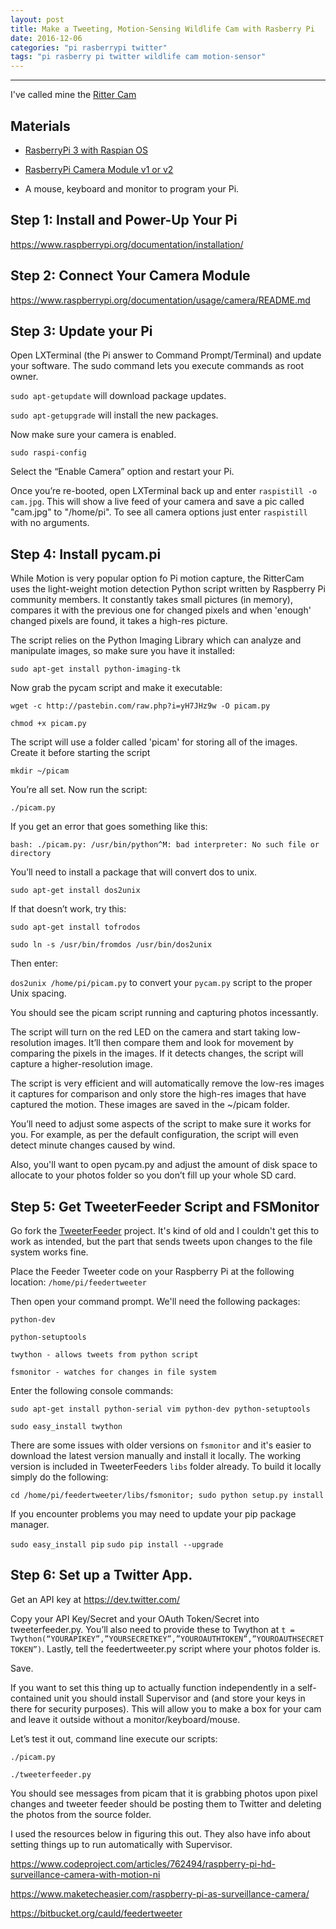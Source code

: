 ```yaml
---
layout: post
title: Make a Tweeting, Motion-Sensing Wildlife Cam with Rasberry Pi
date: 2016-12-06
categories: "pi rasberrypi twitter"
tags: "pi rasberry pi twitter wildlife cam motion-sensor"
---
```


<hr>

I've called mine the [Ritter Cam](https://twitter.com/_ritter_cam)

Materials
---------

- [RasberryPi 3 with Raspian OS](https://www.amazon.com/gp/product/B01D92SSX6/ref=oh_aui_detailpage_o06_s00?ie=UTF8&psc=1)

- [RasberryPi Camera Module v1 or v2](https://www.amazon.com/gp/product/B01ER2SMHY/ref=oh_aui_detailpage_o03_s00?ie=UTF8&psc=1)

- A mouse, keyboard and monitor to program your Pi.

Step 1: Install and Power-Up Your Pi
--------------------------------------

<https://www.raspberrypi.org/documentation/installation/>

Step 2: Connect Your Camera Module
----------------------------------

<https://www.raspberrypi.org/documentation/usage/camera/README.md>

Step 3: Update your Pi
-----------------------

Open LXTerminal (the Pi answer to Command Prompt/Terminal) and update your software. The sudo command lets you execute commands as root owner.

`sudo apt-getupdate` will download package updates.

`sudo apt-getupgrade` will install the new packages.

Now make sure your camera is enabled.

`sudo raspi-config`

Select the “Enable Camera” option and restart your Pi.

Once you’re re-booted, open LXTerminal back up and enter `raspistill -o cam.jpg`. This will show a live feed of your camera and save a pic called "cam.jpg" to "/home/pi". To see all camera options just enter `raspistill` with no arguments.

Step 4: Install pycam.pi
----------------
While Motion is very popular option fo Pi motion capture, the RitterCam uses the light-weight motion detection Python script written by Raspberry Pi community members. It constantly takes small pictures (in memory), compares it with the previous one for changed pixels and when 'enough' changed pixels are found, it takes a high-res picture.

The script relies on the Python Imaging Library which can analyze and manipulate images, so make sure you have it installed:

`sudo apt-get install python-imaging-tk` 

Now grab the pycam script and make it executable:

`wget -c http://pastebin.com/raw.php?i=yH7JHz9w -O picam.py`

`chmod +x picam.py`

The script will use a folder called 'picam' for storing all of the images. Create it before starting the script

`mkdir ~/picam`

You’re all set. Now run the script:

`./picam.py`

If you get an error that goes something like this:

`bash: ./picam.py: /usr/bin/python^M: bad interpreter: No such file or directory`

You’ll  need to install a package that will convert dos to unix.

`sudo apt-get install dos2unix`

If that doesn’t work, try this:

`sudo apt-get install tofrodos`

`sudo ln -s /usr/bin/fromdos /usr/bin/dos2unix`

Then enter:

`dos2unix /home/pi/picam.py` to convert your `pycam.py` script to the proper Unix spacing.

You should see the picam script running and capturing photos incessantly.

The script will turn on the red LED on the camera and start taking low-resolution images. It’ll then compare them and look for movement by comparing the pixels in the images. If it detects changes, the script will capture a higher-resolution image.

The script is very efficient and will automatically remove the low-res images it captures for comparison and only store the high-res images that have captured the motion. These images are saved in the ~/picam folder.

You’ll need to adjust some aspects of the script to make sure it works for you. For example, as per the default configuration, the script will even detect minute changes caused by wind.

Also, you'll want to open pycam.py and adjust the amount of disk space to allocate to your photos folder so you don’t fill up your whole SD card.

Step 5: Get TweeterFeeder Script and FSMonitor
--------------------------------------

Go fork the [TweeterFeeder](https://bitbucket.org/cauld/feedertweeter/src) project. It's kind of old and I couldn't get this to work as intended, but the part that sends tweets upon changes to the file system works fine.

Place the Feeder Tweeter code on your Raspberry Pi at the following location: `/home/pi/feedertweeter`

Then open your command prompt. We'll need the following packages: 

    python-dev

    python-setuptools

    twython - allows tweets from python script

    fsmonitor - watches for changes in file system

Enter the following console commands:

`sudo apt-get install python-serial vim python-dev python-setuptools`

`sudo easy_install twython`

There are some issues with older versions on `fsmonitor` and it's easier to download the latest version manually and install it locally. The working version is included in TweeterFeeders `libs` folder already. To build it locally simply do the following:

`cd /home/pi/feedertweeter/libs/fsmonitor; sudo python setup.py install`

If you encounter problems you may need to update your pip package manager.

`sudo easy_install pip`
`sudo pip install --upgrade`

Step 6: Set up a Twitter App.
-----------------------------

Get an API key at <https://dev.twitter.com/>

Copy your API Key/Secret and your OAuth Token/Secret into tweeterfeeder.py. You’ll also need to provide these to Twython at `t = Twython(“YOURAPIKEY”,”YOURSECRETKEY”,”YOUROAUTHTOKEN”,”YOUROAUTHSECRETTOKEN”)`. Lastly, tell the feedertweeter.py script where your photos folder is. 

Save.

If you want to set this thing up to actually function independently in a self-contained unit you should install Supervisor and (and store your keys in there for security purposes). This will allow you to make a box for your cam and leave it outside without a monitor/keyboard/mouse.

Let’s test it out, command line execute our scripts:

`./picam.py`

`./tweeterfeeder.py`

You should see messages from picam that it is grabbing photos upon pixel changes and tweeter feeder should be posting them to Twitter and deleting the photos from the source folder.

I used the resources below in figuring this out. They also have info about setting things up to run automatically with Supervisor.

<https://www.codeproject.com/articles/762494/raspberry-pi-hd-surveillance-camera-with-motion-ni>

<https://www.maketecheasier.com/raspberry-pi-as-surveillance-camera/>

<https://bitbucket.org/cauld/feedertweeter>